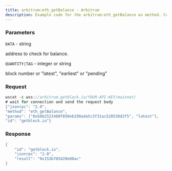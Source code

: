```yaml
---
title: arbitrum:eth_getBalance - Arbitrum
description: Example code for the arbitrum:eth_getBalance ws method. Сomplete guide on how to use arbitrum:eth_getBalance ws in GetBlock.io Web3 documentation.
---
```


### Parameters


`DATA` - string

address to check for balance.

`QUANTITY|TAG` - integer or string

block number or "latest", "earliest" or "pending"

### Request

``` java
wscat -c wss://arbitrum.getblock.io/YOUR-API-KEY/mainnet/ 
# wait for connection and send the request body 
{"jsonrpc": "2.0",
"method": "eth_getBalance",
"params": ["0xb8b2522480f850eb198ada5c3f31ac528538d2f5", "latest"],
"id": "getblock.io"}
```

###  Response

``` java
{
    "id": "getblock.io",
    "jsonrpc": "2.0",
    "result": "0x153b785d20e80ac"
}
```

